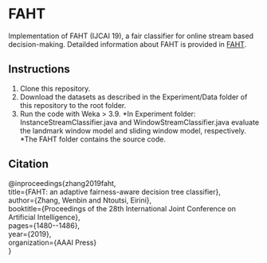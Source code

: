 # FAHT
Implementation of FAHT (IJCAI 19), a fair classifier for online stream based decision-making. Detailded information about FAHT is provided in [FAHT](https://www.ijcai.org/proceedings/2019/0205.pdf).  

## Instructions
1. Clone this repository.
2. Download the datasets as described in the Experiment/Data folder of this repository to the root folder.
3. Run the code with Weka > 3.9.
      *In Experiment folder: InstanceStreamClassifier.java and WindowStreamClassifier.java evaluate the landmark window model       and sliding window model, respectively.
      *The FAHT folder contains the source code.
  
## Citation
@inproceedings{zhang2019faht,  
  title={FAHT: an adaptive fairness-aware decision tree classifier},  
  author={Zhang, Wenbin and Ntoutsi, Eirini},  
  booktitle={Proceedings of the 28th International Joint Conference on Artificial Intelligence},  
  pages={1480--1486},  
  year={2019},  
  organization={AAAI Press}  
}
